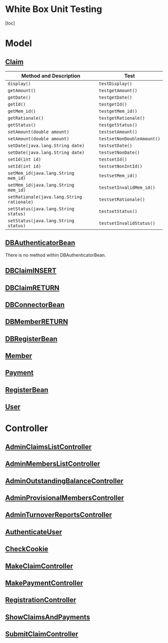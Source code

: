 # White Box Unit Testing

[toc]

# Model

## [Claim](file:///C:/Users/Yates/Documents/GitHub/bigTimeESD/XYZAssociation/dist/javadoc/model/Claim.html)

| Method and Description                     | Test                 |
| ------------------------------------------ | -------------------- |
| `display()`                                | `testDisplay()`      |
| `getAmount()`                              | `testgetAmount()`    |
| `getDate()`                                | `testgetDate()`      |
| `getId()`                                  | `testgetId()`        |
| `getMem_id()`                              | `testgetMem_id()`    |
| `getRationale()`                           | `testgetRationale()` |
| `getStatus()`                              | `testgetStatus()`    |
| `setAmount(double amount)`                 | `testsetAmount()`    |
| `setAmount(double amount)`                 | `testsetNonDoubleAmount()` |
| `setDate(java.lang.String date)`           | `testsetDate()`      |
| `setDate(java.lang.String date)`           | `testsetNonDate()` |
| `setId(int id)`                            | `testsetId()`   		|
| `setId(int id)`                            | `testsetNonIntId()` |
| `setMem_id(java.lang.String mem_id)`       | `testsetMem_id()` 	|
| `setMem_id(java.lang.String mem_id)` | `testsetInvalidMem_id()` |
| `setRationale(java.lang.String rationale)` | `testsetRationale()` |
| `setStatus(java.lang.String status)`       | `testsetStatus()` |
| `setStatus(java.lang.String status)` | `testsetInvalidStatus()` |



## [DBAuthenticatorBean](file:///C:/Users/Yates/Documents/GitHub/bigTimeESD/XYZAssociation/dist/javadoc/model/DBAuthenticatorBean.html)

There is no method within DBAuthenticatorBean.

## [DBClaimINSERT](file:///C:/Users/Yates/Documents/GitHub/bigTimeESD/XYZAssociation/dist/javadoc/model/DBClaimINSERT.html)



## [DBClaimRETURN](file:///C:/Users/Yates/Documents/GitHub/bigTimeESD/XYZAssociation/dist/javadoc/model/DBClaimRETURN.html)



## [DBConnectorBean](file:///C:/Users/Yates/Documents/GitHub/bigTimeESD/XYZAssociation/dist/javadoc/model/DBConnectorBean.html)



## [DBMemberRETURN](file:///C:/Users/Yates/Documents/GitHub/bigTimeESD/XYZAssociation/dist/javadoc/model/DBMemberRETURN.html)



## [DBRegisterBean](file:///C:/Users/Yates/Documents/GitHub/bigTimeESD/XYZAssociation/dist/javadoc/model/DBRegisterBean.html)



## [Member](file:///C:/Users/Yates/Documents/GitHub/bigTimeESD/XYZAssociation/dist/javadoc/model/Member.html)



## [Payment](file:///C:/Users/Yates/Documents/GitHub/bigTimeESD/XYZAssociation/dist/javadoc/model/Payment.html)



## [RegisterBean](file:///C:/Users/Yates/Documents/GitHub/bigTimeESD/XYZAssociation/dist/javadoc/model/RegisterBean.html)



## [User](file:///C:/Users/Yates/Documents/GitHub/bigTimeESD/XYZAssociation/dist/javadoc/model/User.html)



# Controller

## [AdminClaimsListController](file:///C:/Users/Yates/Documents/GitHub/bigTimeESD/XYZAssociation/dist/javadoc/controller/AdminClaimsListController.html)



## [AdminMembersListController](file:///C:/Users/Yates/Documents/GitHub/bigTimeESD/XYZAssociation/dist/javadoc/controller/AdminMembersListController.html)



## [AdminOutstandingBalanceController](file:///C:/Users/Yates/Documents/GitHub/bigTimeESD/XYZAssociation/dist/javadoc/controller/AdminOutstandingBalanceController.html)



## [AdminProvisionalMembersController](file:///C:/Users/Yates/Documents/GitHub/bigTimeESD/XYZAssociation/dist/javadoc/controller/AdminProvisionalMembersController.html)



## [AdminTurnoverReportsController](file:///C:/Users/Yates/Documents/GitHub/bigTimeESD/XYZAssociation/dist/javadoc/controller/AdminTurnoverReportsController.html)



## [AuthenticateUser](file:///C:/Users/Yates/Documents/GitHub/bigTimeESD/XYZAssociation/dist/javadoc/controller/AuthenticateUser.html)



## [CheckCookie](file:///C:/Users/Yates/Documents/GitHub/bigTimeESD/XYZAssociation/dist/javadoc/controller/CheckCookie.html)



## [MakeClaimController](file:///C:/Users/Yates/Documents/GitHub/bigTimeESD/XYZAssociation/dist/javadoc/controller/MakeClaimController.html)



## [MakePaymentController](file:///C:/Users/Yates/Documents/GitHub/bigTimeESD/XYZAssociation/dist/javadoc/controller/MakePaymentController.html)



## [RegistrationController](file:///C:/Users/Yates/Documents/GitHub/bigTimeESD/XYZAssociation/dist/javadoc/controller/RegistrationController.html)



## [ShowClaimsAndPayments](file:///C:/Users/Yates/Documents/GitHub/bigTimeESD/XYZAssociation/dist/javadoc/controller/ShowClaimsAndPayments.html)



## [SubmitClaimController](file:///C:/Users/Yates/Documents/GitHub/bigTimeESD/XYZAssociation/dist/javadoc/controller/SubmitClaimController.html)


